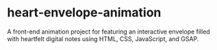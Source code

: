 # heart-envelope-animation
A front-end animation project for featuring an interactive envelope filled with heartfelt digital notes using HTML, CSS, JavaScript, and GSAP.

